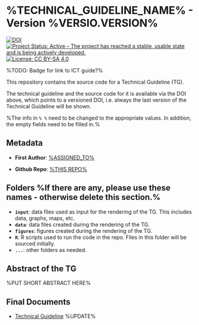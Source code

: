 # %TECHNICAL_GUIDELINE_NAME% - Version %VERSIO.VERSION%

[![DOI](https://zenodo.org/badge/DOI/10.5281/zenodo.10037104.svg)](https://doi.org/10.5281/zenodo.10037104)
[![Project Status: Active – The project has reached a stable, usable state and is being actively developed.](https://www.repostatus.org/badges/latest/active.svg)](https://www.repostatus.org/#active)
[![License: CC BY-SA 4.0](https://img.shields.io/badge/License-CC_BY--SA_4.0-lightgrey.svg)](https://creativecommons.org/licenses/by-sa/4.0/)

%TODO: Badge for link to ICT guide?%

This repository contains the source code for a Technical Guideline (TG).

The technical guideline and the source code for it is available via the DOI above, which points to a versioned DOI,
i.e. always the last version of the Technical Guideline will be shown.

%The info in `% %` need to be changed to the appropriate values. In addition, the empty fields need to be filled in.%

## Metadata

- **First Author**: [%ASSIGNED_TO%](mailto:%EMAIL_TO%)

- **Github Repo**: [%THIS REPO%](https://github.com/IPBES-Data/%THIS_REPO%)

## Folders %If there are any, please use these names - otherwise delete this section.%

- **`input`**: data files used as input for the rendering of the TG. This includes data, graphs, maps, etc.
- **`data`**: data files created during the rendering of the TG.
- **`figures`**: figures created during the rendering of the TG.
- **`R`**: R scripts used to run the code in the repo. Files in this folder will be sourced initially.
- **`...`**: other folders as needed.

## Abstract of the TG

%PUT SHORT ABSTRACT HERE%

## Final Documents

- [Technical Guideline](IPBES_TG_xxx_template.html) %UPDATE%

